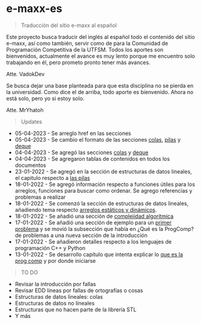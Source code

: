# e-maxx-es

> Traducción del sitio e-maxx al español

Este proyecto busca traducir del inglés al español todo el contenido del sitio e-maxx, así como también, servir como de para la Comunidad de Programación Competitiva de la UTFSM. Todos los aportes son bienvenidos, actualmente el avance es muy lento porque me encuentro solo trabajando en él, pero prometo pronto tener más avances.

Atte. VadokDev

Se busca dejar una base planteada para que esta disciplina no se pierda en la universidad. Como dice el de arriba, todo aporte es bienvenido. Ahora no está solo, pero yo si estoy solo.

Atte. MrYhatoh

> Updates

* 05-04-2023 - Se arreglo href en las secciones
* 05-04-2023 - Se cambio el formato de las secciones [colas](edd_lineales/colas.md), [pilas](edd_lineales/pilas.md) y [deque](edd_lineales/deque.md)
* 04-04-2023 - Se agregó las secciones [colas](edd_lineales/colas.md) y [deque](edd_lineales/deque.md)
* 04-04-2023 - Se agregaron tablas de contenidos en todos los documentos
* 23-01-2022 - Se agregó en la sección de estructuras de datos lineales, el capitulo respecto a [las pilas](edd_lineales/pilas.md)
* 18-01-2022 - Se agregó información respecto a funciones útiles para los arreglos, funciones para buscar como ordenar. Se agrego referencias y problemas a realizar
* 18-01-2022 - Se comenzó la sección de estructuras de datos lineales, añadiendo tema respecto [arreglos estáticos y dinámicos](edd_lineales/arreglos.md).
* 18-01-2022 - Se añadió una sección de [complejidad algorítmica](/introduccion/complejidad.md)
* 17-01-2022 - Se añadió una sección de ejemplo para un [primer problema](introduccion/primer_problema.md) y se movió la subsección que había en ¿Qué es la ProgComp? de problemas a una nueva sección de la introducción
* 17-01-2022 - Se añadieron detalles respecto a los lenguajes de programación C++ y Python
* 13-01-2022 - Se desarrollo capítulo que intenta explicar lo [que es la prog comp](introduccion/que_es_cp.md) y por donde iniciarse 

> TO DO

* Revisar la introducción por fallas
* Revisar EDD lineas por fallas de ortografías o cosas
* Estructuras de datos lineales: colas
* Estructuras de datos no líneales
* Estructuras que no hacen parte de la librería STL
* Y más
